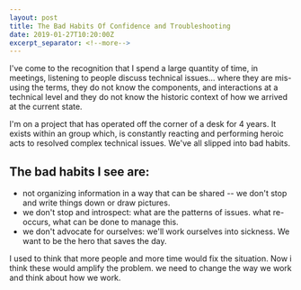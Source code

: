 ```yaml
---
layout: post
title: The Bad Habits Of Confidence and Troubleshooting
date: 2019-01-27T10:20:00Z
excerpt_separator: <!--more-->
---
```


I've come to the recognition that I spend a large quantity of time, in meetings, listening to people discuss technical issues...
where they are mis-using the terms,  they do not know the components, and interactions at a technical level and they do not know
the historic context of how we arrived at the current state.
<!--more-->

I'm on a project that has operated off the corner of a desk for 4 years.  It exists within an group which, is constantly
reacting and performing heroic acts to resolved complex technical issues. We've all slipped into bad habits.

## The bad habits I see are:
* not organizing information in a way that can be shared -- we don't stop and write things down or draw pictures.
* we don't stop and introspect: what are the patterns of issues.  what re-occurs, what can be done to manage this.
* we don't advocate for ourselves: we'll work ourselves into sickness.  We want to be the hero that saves the day.

I used to think that more people and more time would fix the situation.  Now i think these would amplify the problem.
we need to change the way we work and think about how we work.
